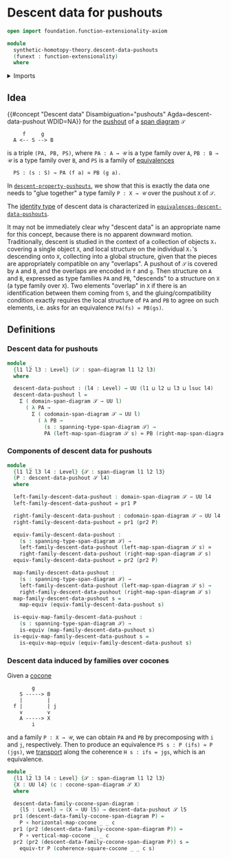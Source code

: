 # Descent data for pushouts

```agda
open import foundation.function-extensionality-axiom

module
  synthetic-homotopy-theory.descent-data-pushouts
  (funext : function-extensionality)
  where
```

<details><summary>Imports</summary>

```agda
open import foundation.dependent-pair-types
open import foundation.equivalences funext
open import foundation.function-types funext
open import foundation.span-diagrams funext
open import foundation.transport-along-identifications
open import foundation.universe-levels

open import synthetic-homotopy-theory.cocones-under-spans funext
```

</details>

## Idea

{{#concept "Descent data" Disambiguation="pushouts" Agda=descent-data-pushout WDID=NA}}
for the [pushout](synthetic-homotopy-theory.universal-property-pushouts.md) of a
[span diagram](foundation.span-diagrams.md) `𝒮`

```text
     f     g
  A <-- S --> B
```

is a triple `(PA, PB, PS)`, where `PA : A → 𝒰` is a type family over `A`,
`PB : B → 𝒰` is a type family over `B`, and `PS` is a family of
[equivalences](foundation-core.equivalences.md)

```text
  PS : (s : S) → PA (f a) ≃ PB (g a).
```

In
[`descent-property-pushouts`](synthetic-homotopy-theory.descent-property-pushouts.md),
we show that this is exactly the data one needs to "glue together" a type family
`P : X → 𝒰` over the pushout `X` of `𝒮`.

The [identity type](foundation-core.identity-types.md) of descent data is
characterized in
[`equivalences-descent-data-pushouts`](synthetic-homotopy-theory.equivalences-descent-data-pushouts.md).

It may not be immediately clear why "descent data" is an appropriate name for
this concept, because there is no apparent downward motion. Traditionally,
descent is studied in the context of a collection of objects `Xᵢ` covering a
single object `X`, and local structure on the individual `Xᵢ`'s descending onto
`X`, collecting into a global structure, given that the pieces are appropriately
compatible on any "overlaps". A pushout of `𝒮` is covered by `A` and `B`, and
the overlaps are encoded in `f` and `g`. Then structure on `A` and `B`,
expressed as type families `PA` and `PB`, "descends" to a structure on `X` (a
type family over `X`). Two elements "overlap" in `X` if there is an
identification between them coming from `S`, and the gluing/compatibility
condition exactly requires the local structure of `PA` and `PB` to agree on such
elements, i.e. asks for an equivalence `PA(fs) ≃ PB(gs)`.

## Definitions

### Descent data for pushouts

```agda
module _
  {l1 l2 l3 : Level} (𝒮 : span-diagram l1 l2 l3)
  where

  descent-data-pushout : (l4 : Level) → UU (l1 ⊔ l2 ⊔ l3 ⊔ lsuc l4)
  descent-data-pushout l =
    Σ ( domain-span-diagram 𝒮 → UU l)
      ( λ PA →
        Σ ( codomain-span-diagram 𝒮 → UU l)
          ( λ PB →
            (s : spanning-type-span-diagram 𝒮) →
            PA (left-map-span-diagram 𝒮 s) ≃ PB (right-map-span-diagram 𝒮 s)))
```

### Components of descent data for pushouts

```agda
module _
  {l1 l2 l3 l4 : Level} {𝒮 : span-diagram l1 l2 l3}
  (P : descent-data-pushout 𝒮 l4)
  where

  left-family-descent-data-pushout : domain-span-diagram 𝒮 → UU l4
  left-family-descent-data-pushout = pr1 P

  right-family-descent-data-pushout : codomain-span-diagram 𝒮 → UU l4
  right-family-descent-data-pushout = pr1 (pr2 P)

  equiv-family-descent-data-pushout :
    (s : spanning-type-span-diagram 𝒮) →
    left-family-descent-data-pushout (left-map-span-diagram 𝒮 s) ≃
    right-family-descent-data-pushout (right-map-span-diagram 𝒮 s)
  equiv-family-descent-data-pushout = pr2 (pr2 P)

  map-family-descent-data-pushout :
    (s : spanning-type-span-diagram 𝒮) →
    left-family-descent-data-pushout (left-map-span-diagram 𝒮 s) →
    right-family-descent-data-pushout (right-map-span-diagram 𝒮 s)
  map-family-descent-data-pushout s =
    map-equiv (equiv-family-descent-data-pushout s)

  is-equiv-map-family-descent-data-pushout :
    (s : spanning-type-span-diagram 𝒮) →
    is-equiv (map-family-descent-data-pushout s)
  is-equiv-map-family-descent-data-pushout s =
    is-equiv-map-equiv (equiv-family-descent-data-pushout s)
```

### Descent data induced by families over cocones

Given a [cocone](synthetic-homotopy-theory.cocones-under-spans.md)

```text
        g
    S -----> B
    |        |
  f |        | j
    ∨        ∨
    A -----> X
        i
```

and a family `P : X → 𝒰`, we can obtain `PA` and `PB` by precomposing with `i`
and `j`, respectively. Then to produce an equivalence
`PS s : P (ifs) ≃ P (jgs)`, we
[transport](foundation-core.transport-along-identifications.md) along the
coherence `H s : ifs = jgs`, which is an equivalence.

```agda
module _
  {l1 l2 l3 l4 : Level} {𝒮 : span-diagram l1 l2 l3}
  {X : UU l4} (c : cocone-span-diagram 𝒮 X)
  where

  descent-data-family-cocone-span-diagram :
    {l5 : Level} → (X → UU l5) → descent-data-pushout 𝒮 l5
  pr1 (descent-data-family-cocone-span-diagram P) =
    P ∘ horizontal-map-cocone _ _ c
  pr1 (pr2 (descent-data-family-cocone-span-diagram P)) =
    P ∘ vertical-map-cocone _ _ c
  pr2 (pr2 (descent-data-family-cocone-span-diagram P)) s =
    equiv-tr P (coherence-square-cocone _ _ c s)
```
